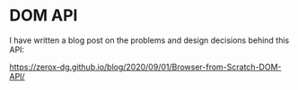 # DOM API

I have written a blog post on the problems and design decisions behind this API:

https://zerox-dg.github.io/blog/2020/09/01/Browser-from-Scratch-DOM-API/
